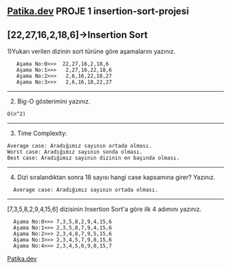 [Patika.dev](https://www.patika.dev/tr) PROJE 1 insertion-sort-projesi  
---
 [22,27,16,2,18,6]->Insertion Sort
 --- 
   1)Yukarı verilen dizinin sort türüne göre aşamalarını yazınız.
```
   Aşama No:0>>>  22,27,16,2,18,6
   Aşama No:1>>>   2,27,16,22,18,6
   Aşama No:2>>>   2,6,16,22,18,27
   Aşama No:3>>>   2,6,16,18,22,27
```
 --- 
  2) Big-O gösterimini yazınız.
 ``` 
 O(n^2)
 ```
  --- 
  3) Time Complexity: 
   ```
   Average case: Aradığımız sayının ortada olması.
   Worst case: Aradığımız sayının sonda olması.
   Best case: Aradığımız sayının dizinin en başında olması.
   ```
 ---  
 4) Dizi sıralandıktan sonra 18 sayısı hangi case kapsamına girer? Yazınız.
 ```
   Average case: Aradığımız sayının ortada olması.
 ```
---  
  
  [7,3,5,8,2,9,4,15,6] dizisinin Insertion Sort'a göre ilk 4 adımını yazınız.

 ```
   Aşama No:0>>> 7,3,5,8,2,9,4,15,6 
   Aşama No:1>>> 2,3,5,8,7,9,4,15,6 
   Aşama No:2>>> 2,3,4,8,7,9,5,15,6
   Aşama No:3>>> 2,3,4,5,7,9,8,15,6
   Aşama No:4>>> 2,3,4,5,6,9,8,15,7
 ```    
  
  
  
[Patika.dev](https://www.patika.dev/tr)
